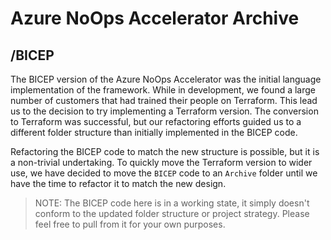 # Azure NoOps Accelerator Archive

## /BICEP

The BICEP version of the Azure NoOps Accelerator was the initial language implementation of the framework.
While in development, we found a large number of customers that had trained their people on Terraform.
This lead us to the decision to try implementing a Terraform version.
The conversion to Terraform was successful, but our refactoring efforts guided us to a different folder structure than initially implemented in the BICEP code.

Refactoring the BICEP code to match the new structure is possible, but it is a non-trivial undertaking.
To quickly move the Terraform version to wider use, we have decided to move the ```BICEP``` code to an ```Archive``` folder until we have the time to refactor it to match the new design.  

> NOTE: The BICEP code here is in a working state, it simply doesn't conform to the updated folder structure or project strategy.  Please feel free to pull from it for your own purposes.
